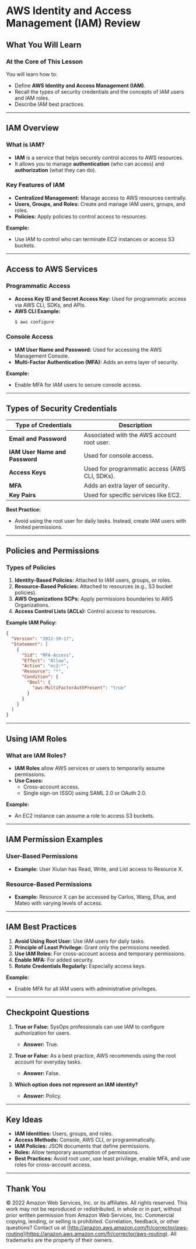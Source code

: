 
# AWS Identity and Access Management (IAM) Review

## What You Will Learn

### At the Core of This Lesson
You will learn how to:
- Define **AWS Identity and Access Management (IAM)**.
- Recall the types of security credentials and the concepts of IAM users and IAM roles.
- Describe IAM best practices.

---

## IAM Overview

### What is IAM?
- **IAM** is a service that helps securely control access to AWS resources.
- It allows you to manage **authentication** (who can access) and **authorization** (what they can do).

### Key Features of IAM
- **Centralized Management:** Manage access to AWS resources centrally.
- **Users, Groups, and Roles:** Create and manage IAM users, groups, and roles.
- **Policies:** Apply policies to control access to resources.

**Example:**
- Use IAM to control who can terminate EC2 instances or access S3 buckets.

---

## Access to AWS Services

### Programmatic Access
- **Access Key ID and Secret Access Key:** Used for programmatic access via AWS CLI, SDKs, and APIs.
- **AWS CLI Example:**
  ```bash
  $ aws configure
  ```

### Console Access
- **IAM User Name and Password:** Used for accessing the AWS Management Console.
- **Multi-Factor Authentication (MFA):** Adds an extra layer of security.

**Example:**
- Enable MFA for IAM users to secure console access.

---

## Types of Security Credentials

| Type of Credentials | Description |
|----------------------|-------------|
| **Email and Password** | Associated with the AWS account root user. |
| **IAM User Name and Password** | Used for console access. |
| **Access Keys** | Used for programmatic access (AWS CLI, SDKs). |
| **MFA** | Adds an extra layer of security. |
| **Key Pairs** | Used for specific services like EC2. |

**Best Practice:**
- Avoid using the root user for daily tasks. Instead, create IAM users with limited permissions.

---

## Policies and Permissions

### Types of Policies
1. **Identity-Based Policies:** Attached to IAM users, groups, or roles.
2. **Resource-Based Policies:** Attached to resources (e.g., S3 bucket policies).
3. **AWS Organizations SCPs:** Apply permissions boundaries to AWS Organizations.
4. **Access Control Lists (ACLs):** Control access to resources.

**Example IAM Policy:**
```json
{
  "Version": "2012-10-17",
  "Statement": [
    {
      "Sid": "MFA-Access",
      "Effect": "Allow",
      "Action": "ec2:*",
      "Resource": "*",
      "Condition": {
        "Bool": {
          "aws:MultiFactorAuthPresent": "true"
        }
      }
    }
  ]
}
```

---

## Using IAM Roles

### What are IAM Roles?
- **IAM Roles** allow AWS services or users to temporarily assume permissions.
- **Use Cases:**
  - Cross-account access.
  - Single sign-on (SSO) using SAML 2.0 or OAuth 2.0.

**Example:**
- An EC2 instance can assume a role to access S3 buckets.

---

## IAM Permission Examples

### User-Based Permissions
- **Example:** User Xiulan has Read, Write, and List access to Resource X.

### Resource-Based Permissions
- **Example:** Resource X can be accessed by Carlos, Wang, Efua, and Mateo with varying levels of access.

---

## IAM Best Practices

1. **Avoid Using Root User:** Use IAM users for daily tasks.
2. **Principle of Least Privilege:** Grant only the permissions needed.
3. **Use IAM Roles:** For cross-account access and temporary permissions.
4. **Enable MFA:** For added security.
5. **Rotate Credentials Regularly:** Especially access keys.

**Example:**
- Enable MFA for all IAM users with administrative privileges.

---

## Checkpoint Questions

1. **True or False:** SysOps professionals can use IAM to configure authorization for users.
   - **Answer:** True.

2. **True or False:** As a best practice, AWS recommends using the root account for everyday tasks.
   - **Answer:** False.

3. **Which option does not represent an IAM identity?**
   - **Answer:** Policy.

---

## Key Ideas

- **IAM Identities:** Users, groups, and roles.
- **Access Methods:** Console, AWS CLI, or programmatically.
- **IAM Policies:** JSON documents that define permissions.
- **Roles:** Allow temporary assumption of permissions.
- **Best Practices:** Avoid root user, use least privilege, enable MFA, and use roles for cross-account access.

---

## Thank You

© 2022 Amazon Web Services, Inc. or its affiliates. All rights reserved. This work may not be reproduced or redistributed, in whole or in part, without prior written permission from Amazon Web Services, Inc. Commercial copying, lending, or selling is prohibited. Correlation, feedback, or other questions? Contact us at [http://anazon.aws.amazon.com/fr/corrector/aws-routing](https://anazon.aws.amazon.com/fr/corrector/aws-routing). All trademarks are the property of their owners.